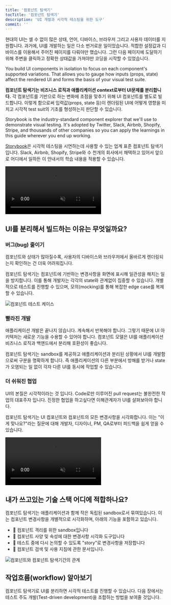 ```yaml
---
title: '컴포넌트 탐색기'
tocTitle: '컴포넌트 탐색기'
description: 'UI 개발과 시각적 테스팅을 위한 도구'
commit: ''
---
```


현대의 UI는 셀 수 없이 많은 상태, 언어, 디바이스, 브라우저 그리고 사용자 데이터를 지원합니다. 과거에, UI를 개발하는 일은 다소 번거로운 일이었습니다. 적합한 설정값과 디바이스를 이용해서 주어진 페이지를 다뤄야만 했습니다. 그런 다음 페이지에 도달하기 위해 주변을 클릭하고 정확한 상태값을 가져야만 코딩을 시작할 수 있었습니다.

You build UI components in isolation to focus on each component's supported variations. That allows you to gauge how inputs (props, state) affect the rendered UI and forms the basis of your visual test suite.

**컴포넌트 탐색기는 비즈니스 로직과 애플리케이션 context로부터 UI문제를 분리합니다.** 각 컴포넌트를 기반으로 하는 변화에 초점을 맞추기 위해 UI 컴포넌트를 별도로 빌드합니다. 이렇게 함으로써 입력값(props, state 등)이 렌더링된 UI에 어떻게 영향을 미치고 시각적 test suit의 기초를 형성하는지 판단할 수 있습니다.

Storybook is the industry-standard component explorer that we'll use to demonstrate visual testing. It's adopted by Twitter, Slack, Airbnb, Shopify, Stripe, and thousands of other companies so you can apply the learnings in this guide wherever you end up working.

[Storybook](https://storybook.js.org/)은 시각적 테스팅을 시연하는데 사용할 수 있는 업계 표준 컴포넌트 탐색기입니다. Slack, Airbnb, Shopify, Stripe와 수 천개의 회사에서 채택하고 있어서 앞으로 어디에서 일하든 이 안내서의 학습 내용을 적용할 수 있습니다.

<video autoPlay muted playsInline loop>
  <source
    src="/visual-testing-handbook/storybook-component-explorer-visual-testing.mp4"
    type="video/mp4"/>
</video>

## UI를 분리해서 빌드하는 이유는 무엇일까요?

### 버그(bug) 줄이기

컴포넌트와 상태가 많아질수록, 사용자의 디바이스와 브라우저에서 올바르게 렌더링되는지 확인하는 건 더욱 어려워집니다.

컴포넌트 탐색기는 컴포넌트에 기반하는 변경사항을 화면에 표시해 일관성을 해치는 일을 방지합니다. 이를 통해 개발자는 각각의 state와 관계없이 집중할 수 있습니다. 개별적으로 테스트를 진행할 수 있으며, 모의(mocking)를 통해 복잡한 edge case를 복제할 수 있습니다.

![컴포넌트 테스트 케이스](/visual-testing-handbook/component-test-cases.png)

### 빨라진 개발

애플리케이션 개발은 끝나지 않습니다. 계속해서 반복해야 합니다. 그렇기 때문에 UI 아키텍처는 새로운 기능을 수용할 수 있어야 합니다. 컴포넌트 모델은 UI를 애플리케이션 비즈니스 로직과 백앤드에서 분리해 호환성이 좋습니다.

컴포넌트 탐색기는 sandbox를 제공하고 애플리케이션과 분리된 상황에서 UI를 개발함으로써 구분을 명확하게 합니다. 즉 애플리케이션의 다른 부분에서 방해를 받거나 state가 오염되는 일 없이 각자 다른 UI를 동시에 작업할 수 있습니다. 

### 더 쉬워진 협업

UI의 본질은 시각적이라는 것 입니다. Code로만 이루어진 pull request는 불완전한 작업의 대표주자 입니다. 진정한 협업을 하고싶다면 이해관계자가 UI를 살펴보아야 합니다.

컴포넌트 탐색기는 UI 컴포넌트와 컴포넌트의 모든 변경사항을 시각화합니다. 이는 "이게 맞나요?"라는 질문에 대해 개발자, 디자이너, PM, QA로부터 피드백을 쉽게 얻을 수 있습니다.

<video autoPlay muted playsInline loop>
  <source
    src="/visual-testing-handbook/storybook-workflow-publish.mp4"
    type="video/mp4"/>
</video>

## 내가 쓰고있는 기술 스택 어디에 적합하나요?

컴포넌트 탐색기는 애플리케이션과 함께 작은 독립된 sandbox로서 묶여있습니다. 이는 컴포넌트 변경사항을 개별적으로 시각화하며, 아래의 기능을 포함하고 있습니다.

- 🧱 컴포넌트 격리를 위한 sandbox입니다
- 🔭 컴포넌트 사양 및 속성에 대한 변경사항 시각화 도구입니다
- 🧩 테스트 중에 다시 논의할 수 있도록 "story"로 변경사항을 저장합니다
- 📑 컴포넌트 검색 및 사용 지침에 관한 문서입니다.

![컴포넌트와 컴포넌트 탐색기간의 관계](/visual-testing-handbook/storybook-relationship.png)

## 작업흐름(workflow) 알아보기

컴포넌트 탐색기로 UI를 분리하면 시각적 테스트를 진행할 수 있습니다. 다음 장에서는 테스트 주도 개발(Test-driven development)을 조합하는 방법을 보여줄 것입니다.